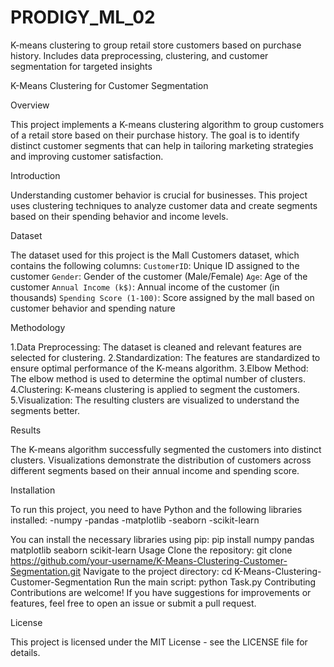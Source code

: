 # PRODIGY_ML_02
K-means clustering to group retail store customers based on purchase history. Includes data preprocessing, clustering, and customer segmentation for targeted insights

K-Means Clustering for Customer Segmentation

Overview

This project implements a K-means clustering algorithm to group customers of a retail store based on their purchase history. The goal is to identify distinct customer segments that can help in tailoring marketing strategies and improving customer satisfaction.

Introduction

Understanding customer behavior is crucial for businesses. This project uses clustering techniques to analyze customer data and create segments based on their spending behavior and income levels. 

Dataset

The dataset used for this project is the Mall Customers dataset, which contains the following columns:
`CustomerID`: Unique ID assigned to the customer
`Gender`: Gender of the customer (Male/Female)
`Age`: Age of the customer
`Annual Income (k$)`: Annual income of the customer (in thousands)
`Spending Score (1-100)`: Score assigned by the mall based on customer behavior and spending nature

Methodology

1.Data Preprocessing: The dataset is cleaned and relevant features are selected for clustering.
2.Standardization: The features are standardized to ensure optimal performance of the K-means algorithm.
3.Elbow Method: The elbow method is used to determine the optimal number of clusters.
4.Clustering: K-means clustering is applied to segment the customers.
5.Visualization: The resulting clusters are visualized to understand the segments better.

Results

The K-means algorithm successfully segmented the customers into distinct clusters.
Visualizations demonstrate the distribution of customers across different segments based on their annual income and spending score.

Installation

To run this project, you need to have Python and the following libraries installed:
-numpy
-pandas
-matplotlib
-seaborn
-scikit-learn

You can install the necessary libraries using pip:
pip install numpy pandas matplotlib seaborn scikit-learn
Usage
Clone the repository:
git clone https://github.com/your-username/K-Means-Clustering-Customer-Segmentation.git
Navigate to the project directory:
cd K-Means-Clustering-Customer-Segmentation
Run the main script:
python Task.py
Contributing
Contributions are welcome! If you have suggestions for improvements or features, feel free to open an issue or submit a pull request.

License

This project is licensed under the MIT License - see the LICENSE file for details.
